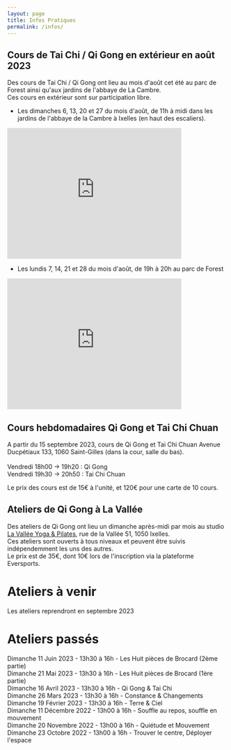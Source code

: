 ```yaml
---
layout: page
title: Infos Pratiques
permalink: /infos/
---
```


## Cours de Tai Chi / Qi Gong en extérieur en août 2023
Des cours de Tai Chi / Qi Gong ont lieu au mois d'août cet été au parc de Forest ainsi qu'aux jardins de l'abbaye de La Cambre.<br/>
Ces cours en extérieur sont sur participation libre.<br />
- Les dimanches 6, 13, 20 et 27 du mois d'août, de 11h à midi dans les jardins de l'abbaye de la Cambre à Ixelles (en haut des escaliers).
<iframe src="https://www.google.com/maps/embed?pb=!1m17!1m12!1m3!1d2520.7221723233383!2d4.373245999999999!3d50.817786!2m3!1f0!2f0!3f0!3m2!1i1024!2i768!4f13.1!3m2!1m1!2zNTDCsDQ5JzA0LjAiTiA0wrAyMicyMy43IkU!5e0!3m2!1sfr!2sfr!4v1688481951956!5m2!1sfr!2sfr" width="400" height="300" style="border:0;" allowfullscreen="" loading="lazy" referrerpolicy="no-referrer-when-downgrade"></iframe>
<br />

- Les lundis 7, 14, 21 et 28 du mois d'août, de 19h à 20h au parc de Forest
<iframe src="https://www.google.com/maps/embed?pb=!1m17!1m12!1m3!1d2520.523639797308!2d4.335904315744863!3d50.82146397952833!2m3!1f0!2f0!3f0!3m2!1i1024!2i768!4f13.1!3m2!1m1!2zNTDCsDQ5JzE3LjMiTiA0wrAyMCcxNy4xIkU!5e0!3m2!1sfr!2sfr!4v1688821676879!5m2!1sfr!2sfr" width="400" height="300" style="border:0;" allowfullscreen="" loading="lazy" referrerpolicy="no-referrer-when-downgrade"></iframe>


## Cours hebdomadaires Qi Gong et Tai Chi Chuan
A partir du 15 septembre 2023, cours de Qi Gong et Tai Chi Chuan Avenue Ducpétiaux 133, 1060 Saint-Gilles (dans la cour, salle du bas).
<br/><br/>
Vendredi 18h00 -> 19h20 : Qi Gong<br/>
Vendredi 19h30 -> 20h50 : Tai Chi Chuan<br/>

Le prix des cours est de 15€ à l'unité, et 120€ pour une carte de 10 cours.

## Ateliers de Qi Gong à La Vallée
Des ateliers de Qi Gong ont lieu un dimanche après-midi par mois au studio [La Vallée Yoga & Pilates](https://yogavallee.be/), rue de la Vallée 51, 1050 Ixelles.<br>
Ces ateliers sont ouverts à tous niveaux et peuvent être suivis indépendemment les uns des autres.<br>
Le prix est de 35€, dont 10€ lors de l'inscription via la plateforme Eversports.

# Ateliers à venir
Les ateliers reprendront en septembre 2023

# Ateliers passés
Dimanche 11 Juin 2023 - 13h30 à 16h - Les Huit pièces de Brocard (2ème partie)<br>
Dimanche 21 Mai 2023 - 13h30 à 16h - Les Huit pièces de Brocard (1ère partie)<br>
Dimanche 16 Avril 2023 - 13h30 à 16h - Qi Gong & Tai Chi<br>
Dimanche 26 Mars 2023 - 13h30 à 16h - Constance & Changements<br>
Dimanche 19 Février 2023 - 13h30 à 16h - Terre & Ciel<br>
Dimanche 11 Décembre 2022 - 13h00 à 16h - Souffle au repos, souffle en mouvement<br>
Dimanche 20 Novembre 2022 - 13h00 à 16h - Quiétude et Mouvement<br>
Dimanche 23 Octobre 2022 - 13h00 à 16h - Trouver le centre, Déployer l'espace<br>


